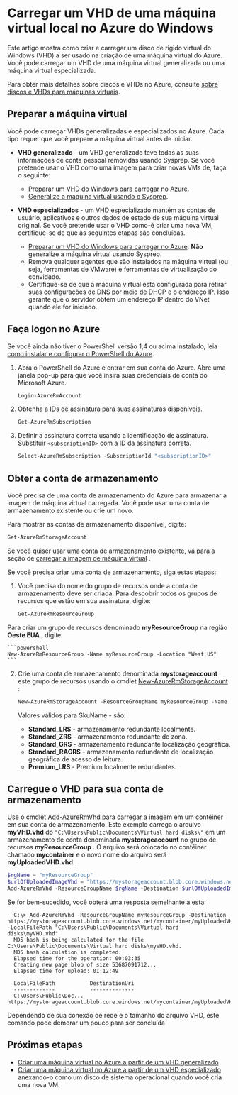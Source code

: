 <properties
    pageTitle="Carregar um VHD do Windows para o gerente de recursos | Microsoft Azure"
    description="Aprenda a carregar uma máquina virtual Windows VHD do local no Azure, usando o modelo de implantação do Gerenciador de recursos. Você pode carregar um VHD de tanto um generalizado ou uma máquina virtual especializada."
    services="virtual-machines-windows"
    documentationCenter=""
    authors="cynthn"
    manager="timlt"
    editor="tysonn"
    tags="azure-resource-manager"/>

<tags
    ms.service="virtual-machines-windows"
    ms.workload="infrastructure-services"
    ms.tgt_pltfrm="vm-windows"
    ms.devlang="na"
    ms.topic="article"
    ms.date="10/10/2016"
    ms.author="cynthn"/>

# <a name="upload-a-windows-vhd-from-an-on-premises-vm-to-azure"></a>Carregar um VHD de uma máquina virtual local no Azure do Windows 


Este artigo mostra como criar e carregar um disco de rígido virtual do Windows (VHD) a ser usado na criação de uma máquina virtual do Azure. Você pode carregar um VHD de uma máquina virtual generalizada ou uma máquina virtual especializada. 

Para obter mais detalhes sobre discos e VHDs no Azure, consulte [sobre discos e VHDs para máquinas virtuais](virtual-machines-linux-about-disks-vhds.md).


## <a name="prepare-the-vm"></a>Preparar a máquina virtual 

Você pode carregar VHDs generalizadas e especializados no Azure. Cada tipo requer que você prepare a máquina virtual antes de iniciar.

- **VHD generalizado** - um VHD generalizado teve todas as suas informações de conta pessoal removidas usando Sysprep. Se você pretende usar o VHD como uma imagem para criar novas VMs de, faça o seguinte:
    - [Preparar um VHD do Windows para carregar no Azure](virtual-machines-windows-prepare-for-upload-vhd-image.md). 
    - [Generalize a máquina virtual usando o Sysprep](virtual-machines-windows-generalize-vhd.md). 

- **VHD especializados** - um VHD especializado mantém as contas de usuário, aplicativos e outros dados de estado de sua máquina virtual original. Se você pretende usar o VHD como-é criar uma nova VM, certifique-se de que as seguintes etapas são concluídas. 
    - [Preparar um VHD do Windows para carregar no Azure](virtual-machines-windows-prepare-for-upload-vhd-image.md). **Não** generalize a máquina virtual usando Sysprep.
    - Remova qualquer agentes que são instalados na máquina virtual (ou seja, ferramentas de VMware) e ferramentas de virtualização do convidado.
    - Certifique-se de que a máquina virtual está configurada para retirar suas configurações de DNS por meio de DHCP e o endereço IP. Isso garante que o servidor obtém um endereço IP dentro do VNet quando ele for iniciado. 

## <a name="log-in-to-azure"></a>Faça logon no Azure

Se você ainda não tiver o PowerShell versão 1,4 ou acima instalado, leia [como instalar e configurar o PowerShell do Azure](../powershell-install-configure.md).

1. Abra o PowerShell do Azure e entrar em sua conta do Azure. Abre uma janela pop-up para que você insira suas credenciais de conta do Microsoft Azure.

    ```powershell
    Login-AzureRmAccount
    ```


2. Obtenha a IDs de assinatura para suas assinaturas disponíveis.

    ```powershell
    Get-AzureRmSubscription
    ```

3. Definir a assinatura correta usando a identificação de assinatura. Substituir `<subscriptionID>` com a ID da assinatura correta.

    ```powershell
    Select-AzureRmSubscription -SubscriptionId "<subscriptionID>"
    ```

## <a name="get-the-storage-account"></a>Obter a conta de armazenamento

Você precisa de uma conta de armazenamento do Azure para armazenar a imagem de máquina virtual carregada. Você pode usar uma conta de armazenamento existente ou crie um novo. 

Para mostrar as contas de armazenamento disponível, digite:

```powershell
Get-AzureRmStorageAccount
```

Se você quiser usar uma conta de armazenamento existente, vá para a seção de [carregar a imagem de máquina virtual](#upload-the-vm-vhd-to-your-storage-account) .

Se você precisa criar uma conta de armazenamento, siga estas etapas:

1. Você precisa do nome do grupo de recursos onde a conta de armazenamento deve ser criada. Para descobrir todos os grupos de recursos que estão em sua assinatura, digite:

    ```powershell
    Get-AzureRmResourceGroup
    ```

Para criar um grupo de recursos denominado **myResourceGroup** na região **Oeste EUA** , digite:

    ```powershell
    New-AzureRmResourceGroup -Name myResourceGroup -Location "West US"
    ```

2. Crie uma conta de armazenamento denominada **mystorageaccount** este grupo de recursos usando o cmdlet [New-AzureRmStorageAccount](https://msdn.microsoft.com/library/mt607148.aspx) :

    ```powershell
    New-AzureRmStorageAccount -ResourceGroupName myResourceGroup -Name mystorageaccount -Location "West US" -SkuName "Standard_LRS" -Kind "Storage"
    ```
            
    Valores válidos para SkuName - são:

    - **Standard_LRS** - armazenamento redundante localmente. 
    - **Standard_ZRS** - armazenamento redundante de zona.
    - **Standard_GRS** - armazenamento redundante localização geográfica. 
    - **Standard_RAGRS** - armazenamento redundante de localização geográfica de acesso de leitura. 
    - **Premium_LRS** - Premium localmente redundantes. 



## <a name="upload-the-vhd-to-your-storage-account"></a>Carregue o VHD para sua conta de armazenamento

Use o cmdlet [Add-AzureRmVhd](https://msdn.microsoft.com/library/mt603554.aspx) para carregar a imagem em um contêiner em sua conta de armazenamento. Este exemplo carrega o arquivo **myVHD.vhd** do `"C:\Users\Public\Documents\Virtual hard disks\"` em um armazenamento de conta denominada **mystorageaccount** no grupo de recursos **myResourceGroup** . O arquivo será colocado no contêiner chamado **mycontainer** e o novo nome do arquivo será **myUploadedVHD.vhd**.

```powershell
$rgName = "myResourceGroup"
$urlOfUploadedImageVhd = "https://mystorageaccount.blob.core.windows.net/mycontainer/myUploadedVHD.vhd"
Add-AzureRmVhd -ResourceGroupName $rgName -Destination $urlOfUploadedImageVhd -LocalFilePath "C:\Users\Public\Documents\Virtual hard disks\myVHD.vhd"
```


Se for bem-sucedido, você obterá uma resposta semelhante a esta:

```
  C:\> Add-AzureRmVhd -ResourceGroupName myResourceGroup -Destination https://mystorageaccount.blob.core.windows.net/mycontainer/myUploadedVHD.vhd -LocalFilePath "C:\Users\Public\Documents\Virtual hard disks\myVHD.vhd"
  MD5 hash is being calculated for the file C:\Users\Public\Documents\Virtual hard disks\myVHD.vhd.
  MD5 hash calculation is completed.
  Elapsed time for the operation: 00:03:35
  Creating new page blob of size 53687091712...
  Elapsed time for upload: 01:12:49

  LocalFilePath           DestinationUri
  -------------           --------------
  C:\Users\Public\Doc...  https://mystorageaccount.blob.core.windows.net/mycontainer/myUploadedVHD.vhd
```

Dependendo de sua conexão de rede e o tamanho do arquivo VHD, este comando pode demorar um pouco para ser concluída


## <a name="next-steps"></a>Próximas etapas

- [Criar uma máquina virtual no Azure a partir de um VHD generalizado](virtual-machines-windows-create-vm-generalized.md)
- [Criar uma máquina virtual no Azure a partir de um VHD especializado](virtual-machines-windows-create-vm-specialized.md) anexando-o como um disco de sistema operacional quando você cria uma nova VM.


